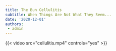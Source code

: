 ```yaml
---
title: The Bun Cellulitis 
subtitle: When Things Are Not What They Seem... 
date: '2020-12-01'
authors:
 - admin 
---
```


{{< video src="cellulitis.mp4" controls="yes" >}}
